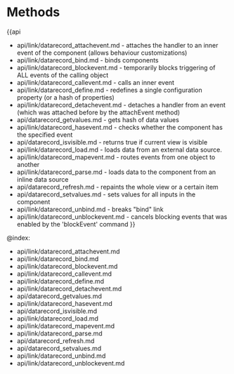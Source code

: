 Methods
=======

{{api
- api/link/datarecord_attachevent.md - attaches the handler to an inner event of the component (allows behaviour customizations)
- api/link/datarecord_bind.md - binds components
- api/link/datarecord_blockevent.md - temporarily blocks triggering of ALL events of the calling object
- api/link/datarecord_callevent.md - calls an inner event
- api/link/datarecord_define.md - redefines a single configuration property (or a hash of properties)
- api/link/datarecord_detachevent.md - detaches a handler from an event (which was attached before by the attachEvent method)
- api/datarecord_getvalues.md - gets hash of data values
- api/link/datarecord_hasevent.md - checks whether the component has the specified event
- api/datarecord_isvisible.md - returns true if current view is visible
- api/link/datarecord_load.md - loads data from an external data source.
- api/link/datarecord_mapevent.md - routes events from one object to another
- api/link/datarecord_parse.md - loads data to the component from an inline data source
- api/datarecord_refresh.md - repaints the whole view or a certain item
- api/datarecord_setvalues.md - sets values for all inputs in the component
- api/link/datarecord_unbind.md - breaks "bind" link
- api/link/datarecord_unblockevent.md - cancels blocking events that was enabled by the 'blockEvent' command
}}

@index:
- api/link/datarecord_attachevent.md
- api/link/datarecord_bind.md
- api/link/datarecord_blockevent.md
- api/link/datarecord_callevent.md
- api/link/datarecord_define.md
- api/link/datarecord_detachevent.md
- api/datarecord_getvalues.md
- api/link/datarecord_hasevent.md
- api/datarecord_isvisible.md
- api/link/datarecord_load.md
- api/link/datarecord_mapevent.md
- api/link/datarecord_parse.md
- api/datarecord_refresh.md
- api/datarecord_setvalues.md
- api/link/datarecord_unbind.md
- api/link/datarecord_unblockevent.md


